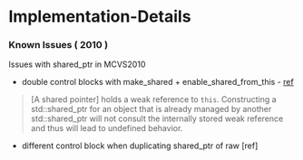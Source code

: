 # Implementation-Details


### Known Issues ( 2010 )
Issues with shared_ptr in MCVS2010
* double control blocks with make_shared + enable_shared_from_this - [ref](http://en.cppreference.com/w/cpp/memory/enable_shared_from_this)
>[A shared pointer] holds a weak reference to `this`. Constructing a std::shared_ptr for an object that is already managed by another std::shared_ptr will not consult the internally stored weak reference and thus will lead to undefined behavior.

* different control block when duplicating shared_ptr of raw [ref]
